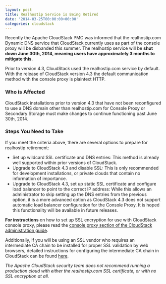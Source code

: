 ```yaml
---
layout: post
title: Realhostip Service is Being Retired
date: '2014-03-25T00:00:00+00:00'
categories: cloudstack
---
```

<p>Recently the Apache CloudStack PMC was informed that the realhostip.com Dynamic DNS service that CloudStack currently uses as part of the console proxy will be disbanded this summer.  The realhostip service will be <b>shut down June 30th, 2014, meaning users have approximately 3 months to mitigate this</b>.</p>

<p>Prior to version 4.3, CloudStack used the realhostip.com service by default. With the release of CloudStack version 4.3 the default communication method with the console proxy is plaintext HTTP.</p>

<h3>Who is Affected</h3>
<p>CloudStack installations prior to version 4.3 that have not been reconfigured to use a DNS domain other than realhostip.com for Console Proxy or Secondary Storage must make changes to continue functioning past June 30th, 2014.</p>

<h3>Steps You Need to Take</h3>
<p>If you meet the criteria above, there are several options to prepare for realhostip retirement:</p>
<ul>
  <li> Set up wildcard SSL certificate and DNS entries: This method is already well supported within prior versions of CloudStack.</li>
  <li> Upgrade to CloudStack 4.3 and disable SSL: This is only recommended for development installations, or private clouds that contain no information of importance.</li>
  <li> Upgrade to CloudStack 4.3, set up static SSL certificate and configure load balancer to point to the correct IP address: While this allows an administrator to skip setting up the DNS entries from the previous option, it is a more advanced option as CloudStack 4.3 does not support automatic load balancer configuration for the Console Proxy. It is hoped this functionality will be available in future releases.</li>
</ul>

<p><b>For instructions</b> on how to set up SSL encryption for use with CloudStack console proxy, please read the <a href="http://docs.cloudstack.apache.org/projects/cloudstack-administration/en/latest/systemvm.html#console-proxy">console proxy section of the CloudStack administration guide</a>.</p>

<p>Additionally, if you will be using an SSL vendor who requires an intermediate CA chain to be installed for proper SSL validation by web browsers, detailed instructions for configuring the intermediate CA chain in CloudStack can be found <a href="http://www.chipchilders.com/blog/2013/1/2/undocumented-feature-using-certificate-chains-in-cloudstack.html">here</a>.</p>

<p><i>The Apache CloudStack security team does not recommend running a production cloud with either the realhostip.com SSL certificate, or with no SSL encryption at all.</i></p>
